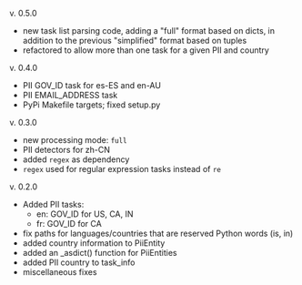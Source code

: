 v. 0.5.0
 * new task list parsing code, adding a "full" format based on dicts, in
   addition to the previous "simplified" format based on tuples
 * refactored to allow more than one task for a given PII and country

v. 0.4.0
 * PII GOV_ID task for es-ES and en-AU
 * PII EMAIL_ADDRESS task
 * PyPi Makefile targets; fixed setup.py

v. 0.3.0
 * new processing mode: `full`
 * PII detectors for zh-CN
 * added `regex` as dependency
 * `regex` used for regular expression tasks instead of `re`

v. 0.2.0
 * Added PII tasks:
    - en: GOV_ID for US, CA, IN
    - fr: GOV_ID for CA
 * fix paths for languages/countries that are reserved Python words (is, in)
 * added country information to PiiEntity
 * added an _asdict() function for PiiEntities
 * added PII country to task_info
 * miscellaneous fixes
